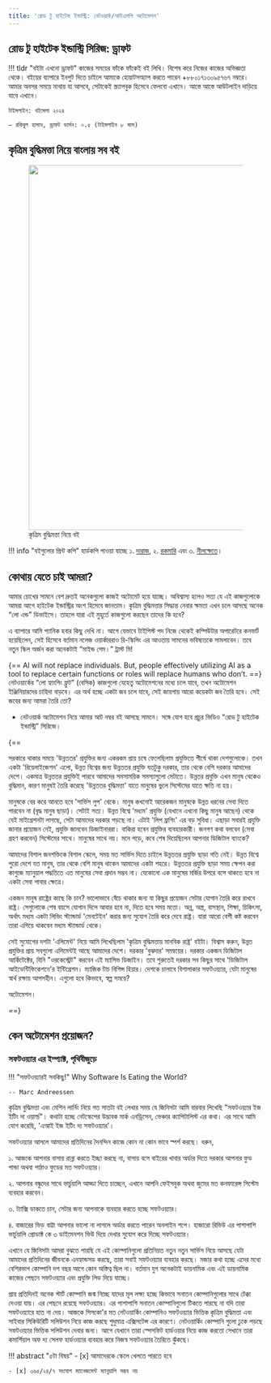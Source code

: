 ```yaml
---
title: 'রোড টু হাইটেক ইন্ডাস্ট্রি: নেটওয়ার্ক/আইএসপি অটোমেশন'
---
```


## রোড টু হাইটেক ইন্ডাস্ট্রি সিরিজ: ড্রাফট

!!! tldr "বইটা এখনো ড্রাফট"
    কাজের সময়ের ফাঁকে ফাঁকেই বই লিখি। বিশেষ করে নিজের কাজের অভিজ্ঞতা থেকে। বইয়ের ব্যাপারে ইনপুট দিতে চাইলে আমাকে হোয়াটসঅ্যাপ করতে পারেন +৮৮০১৭১৩০৯৫৭৬৭ নম্বরে। আমার অবসর সময়ে মাথায় যা আসবে, সেটাকেই স্ক্র্যাপবুক হিসেবে ফেলবো এখানে। আস্তে আস্তে আউটলাইন দাড়িয়ে যাবে এখানে।

    টাইমলাইন: বইমেলা ২০২৪
    
    – রকিবুল হাসান, ড্রাফট ভার্সন: ০.৫ (টাইমলাইন ৮ মাস)

## কৃত্রিম বুদ্ধিমত্তা নিয়ে বাংলায় সব বই

<figure>
  <img src="https://aiwithr.github.io/images/test4.jpg" width="720" />
  <figcaption>কৃত্রিম বুদ্ধিমত্তা নিয়ে বই</figcaption>
</figure>

!!! info "বইগুলোর প্রিন্ট কপি"
    হার্ডকপি পাওয়া যাচ্ছে ১. [দারাজ](https://www.daraz.com.bd/by-i183401682-s1127702944.html), ২. [রকমারি](https://www.rokomari.com/book/215389/) এবং ৩. [নীলক্ষেতে](https://www.facebook.com/ManikLibraryOnline/posts/3936571543102870)।

## কোথায় যেতে চাই আমরা?

আমার চোখের সামনে বেশ দ্রুতই অনেকগুলো কাজই অটোমেট হয়ে যাচ্ছে। অবিশ্বাস্য হলেও সত্য যে এই কাজগুলোকে আমরা আগে হাইটেক ইন্ডাস্ট্রির অংশ হিসেবে জানতাম। কৃত্রিম বুদ্ধিমত্তার সিদ্ধান্ত নেবার ক্ষমতা এখন চলে আসছে অনেক “লো এন্ড” ডিভাইসে। তাহলে যারা এই মুহূর্তে কাজগুলো করছেন তাদের কি হবে?

এ ব্যাপারে আমি প্যানিক হবার কিছু দেখি না। আগে যেভাবে টাইপিস্ট পদ নিজে থেকেই কম্পিউটার অপারেটরে কনভার্ট হয়েছিলেন, সেই হিসেবে বর্তমান নলেজ ওয়ার্কাররাও রি-স্কিলিং এর আওতায় সামনের ভবিষ্যতকে সামলাবেন। তবে নতুন স্কিল অর্জন করা অনেকটাই “মাইন্ড গেম।” ট্রাস্ট মি!

{== AI will not replace individuals. But, people effectively utilizing AI as a tool to replace certain functions or roles will replace humans who don’t. ==} নেটওয়ার্কের “লো হ্যাংগিং ফ্রুট” (বেসিক) কাজগুলো যেহেতু অটোমেশনের মধ্যে চলে যাবে, তখন অটোমেশন ইঞ্জিনিয়ারদের চাহিদা বাড়বে। এর অর্থ হচ্ছে একটা জব চলে যাবে, সেই জায়গায় আরো কয়েকটা জব তৈরি হবে। সেই জবের জন্য আমরা তৈরি তো?

* নেটওয়ার্ক অটোমেশন নিয়ে আমার আট নম্বর বই আসছে সামনে। সঙ্গে যোগ হবে প্রচুর ভিডিও “রোড টু হাইটেক ইন্ডাস্ট্রি” সিরিজে।

{==

সরকারে থাকার সময়ে 'উন্নততর' প্রযুক্তির জন্য একরকম প্রায় চষে ফেলেছিলাম প্রযুক্তিতে শীর্ষে থাকা দেশগুলোকে। তখন একটা 'রিয়েলাইজেশন' এলো, উন্নত বিশ্বের জন্য উন্নততর প্রযুক্তি যতটুকু দরকার, তার থেকে বেশি দরকার আমাদের দেশে। একমাত্র উন্নততর প্রযুক্তিই পারবে আমাদের সমসাময়িক সমস্যাগুলো মেটাতে। উন্নতর প্রযুক্তি এখন মানুষ থেকেও বুদ্ধিমান, কারণ মানুষই তৈরি করেছে 'উন্নততর বুদ্ধিমত্তা' যাতে মানুষের ভুলে সিস্টেমের যাতে ক্ষতি না হয়।

মানুষকে বের করে আনতে হবে 'সার্ভিস লুপ' থেকে। মানুষ কখনোই আরেকজন মানুষকে উন্নত ধরনের সেবা দিতে পারবেন না (বৃদ্ধ মানুষ ছাড়া)। সেটাই সত্য। উন্নত বিশ্বে 'মধ্যম' প্রযুক্তি (যেখানে এখনো কিছু মানুষ আছেন) থেকে যেই মাইগ্রেশনটা লাগছে, সেটা আমাদের দরকার পড়ছে না। এটাই 'লিপ ফ্রগিং' এর বড় সুবিধা। এছাড়া সবারই প্রযুক্তি জানার প্রয়োজন নেই, প্রযুক্তি জানবেন ডিজাইনাররা। বাকিরা হবেন প্রযুক্তির ব্যবহারকারী। জনগণ কথা বলবেন (সেবা গ্রহণ করবেন) সিস্টেমের সাথে। মানুষের সাথে নয়। মনে পড়ে, কবে শেষ দিয়েছিলেন আপনার ডিজিটাল ব্যাংকে?

আমাদের বিশাল জনশক্তিকে বিশাল স্কেলে, সময় মত সার্ভিস দিতে চাইলে উন্নততর প্রযুক্তি ছাড়া গতি নেই। উন্নত বিশ্বে পুরো দেশে যত মানুষ, তার থেকে বেশি মানুষ থাকেন আমাদের একটা শহরে। উন্নততর প্রযুক্তি ছাড়া সময় ক্ষেপন করা কাগুজে ম্যানুয়াল পদ্ধতিতে এত মানুষের সেবা প্রদান সম্ভব না। যেকোনো এক মানুষের মর্জির উপরে বসে থাকতে হবে না একটা সেবা পাবার ক্ষেত্রে।

একজন মানুষ রাষ্ট্রের কাছে কি চান? ভালোভাবে বেঁচে থাকার জন্য যা কিছুর প্রয়োজন সেটার যোগান তৈরি করে রাখবে রাষ্ট্র। সেগুলোকে শেষ বয়সে যোগান দিলে আবার হবে না, দিতে হবে সময় মতো। অন্ন, অস্ত্র, বাসস্থান, শিক্ষা, চিকিৎসা, অর্থাৎ মধ্যম একটা লিভিং স্ট্যান্ডার্ড 'মেনটেইন' করার জন্য সুযোগ তৈরি করে দেবে রাষ্ট্র। যারা আরো বেশী কষ্ট করবেন তারা এগিয়ে থাকবেন মধ্যম স্ট্যান্ডার্ড থেকে।

সেই সুযোগের দশটা 'এলিমেন্ট' নিয়ে আমি লিখেছিলাম 'কৃত্রিম বুদ্ধিমত্তায় মানবিক রাষ্ট্র' বইটা। বিশ্বাস করুন, উন্নত প্রযুক্তির প্রায় সবগুলো এলিমেন্টই আছে আমাদের দেশে। দরকার 'বুঝদার' সমন্বয়ের। দরকার একজন ডিজিটাল আর্কিটেক্টের, যিনি "ওরকেস্ট্রেট" করবেন এই ম্যাসিভ ডিজাইন। তবে শুরুতেই দরকার সব কিছুর সাথে 'ডিজিটাল আইডেন্টিফিকেশনে'র ইন্টিগ্রেশন। ম্যাজিক টাচ বিগিন্স হিয়ার। দেশকে চালাবে বিশালাকার সফটওয়্যার, যেটা মানুষের স্বার্থ রক্ষায় আপসহীন। এগুলো হবে কিভাবে, স্বল্প সময়ে?

অটোমেশন।

==}

## কেন অটোমেশন প্রয়োজন?

### সফটওয়্যার এর ইম্প্যাক্ট, পৃথিবীজুড়ে

!!! "সফটওয়্যারই সবকিছু!"
    Why Software Is Eating the World?

    -- Marc Andreessen

কৃত্রিম বুদ্ধিমত্তা এবং মেশিন লার্নিং নিয়ে গত সাতটা বই লেখার সময় যে জিনিসটা আমি বারবার লিখেছি "সফটওয়্যার ইজ ইটিং দা ওয়ার্ল্ড"। কথাটা হচ্ছে নেটস্কেপের উদ্ভাবক মার্ক এনড্রিসেন, ভেঞ্চার ক্যাপিটালিস্ট এর কথা। এর সাথে আমি যোগ করেছি, 'এআই ইজ ইটিং দ্য সফটওয়্যার'।

সফটওয়্যার আসলে আমাদের প্রতিদিনের দৈনন্দিন কাজে কোন না কোন ভাবে স্পর্শ করছে। ধরুন,

১. আজকে আপনার বাসায় রান্না করতে ইচ্ছা করছে না, বাসায় বসে বাইরের খাবার অর্ডার দিতে দরকার আপনার ফুড পান্ডা অথবা পাঠাও ফুডের মত সফটওয়্যার।

২. আপনার বন্ধুদের সাথে ভার্চুয়ালি আড্ডা দিতে চাচ্ছেন, এখানে আপনি ফেইসবুক অথবা জুমের মত কনফারেন্স সিস্টেম ব্যবহার করবেন।

৩. ট্যাক্সি ডাকতে চান, সেটার জন্য আপনাকে ব্যবহার করতে হচ্ছে সফটওয়্যার। 

৪. বাজারের ভিড় বাট্টা আপনার ভালো না লাগলে অর্ডার করতে পারেন অনলাইন শপে। হাজারো রিভিউ এর পাশাপাশি ভার্চুয়ালি প্রোডাক্ট কে ৩ ডাইমেনশন ভিউ দিয়ে দেখার সুযোগ করে দিচ্ছে সফটওয়্যার।

এখানে যে জিনিসটা আমরা বুঝতে পারছি যে এই কোম্পানিগুলো প্রতিনিয়ত নতুন নতুন সার্ভিস নিয়ে আসছে যেটা আমাদের প্রতিদিনের জীবনকে এনহ্যান্ডসড করছে, তারা সবাই সফটওয়্যার ব্যবহার করছে। মজার কথা হচ্ছে এদের মধ্যে বেশিরভাগ কোম্পানি দশ বছর আগে কোন অস্তিত্ব ছিল না। বর্তমান যুগ অনেকটাই ডায়নামিক এবং এই ডায়নামিক কাজের পেছনে সফটওয়্যার এবং প্রযুক্তি লিড দিয়ে যাচ্ছে। 

প্রায় প্রতিদিনই অনেক স্টার্ট কোম্পানি জন্ম নিচ্ছে যাদের মূল লক্ষ্য হচ্ছে কিভাবে সনাতন কোম্পানিগুলোর সাথে টেক্কা দেওয়া যায়। এর পেছনে রয়েছে সফটওয়্যার। এর পাশাপাশি সনাতন কোম্পানিগুলো টিকতে পারছে না যদি তারা সফটওয়্যারে হাত না দেয়। আজকে সিসকো'র মত নেটওয়ার্কিং কোম্পানিও সফটওয়্যার ভিত্তিক কৃত্রিম বুদ্ধিমত্তা এবং সাইবার সিকিউরিটি সলিউশন নিয়ে কাজ করছে শুধুমাত্র এক্সিসটেন্স এর কারণে। নেটওয়ার্কিং কোম্পানি গুলো ঢুকে পড়ছে সফটওয়্যার ভিত্তিক সলিউশন দেবার জন্য। আগে যেখানে তারা স্পেসফিট হার্ডওয়ার নিয়ে কাজ করতো সেখানে তারা কমার্শিয়াল অফ দ্য সেলফ হার্ডওয়্যার ব্যবহার করে নিজস্ব সফটওয়্যার তৈরিতে ঝুঁকছে।

!!! abstract "৫টা বিষয়"
    - [x] আমাদেরকে স্কেলে খেলতে পারতে হবে
  
    - [x] ৩৬৫/২৪/৭ সংযোগ ম্যানেজমেন্ট ম্যানুয়ালি সম্ভব নয়
    
<!---
    - [x] 
    
    - [x] 
    
    - [x] 

    - [x] 
  
    - [x] 

    - [x] 
    
    - [x] 

-->

[^৪]: আমার কাছে প্রচুর ডাটা থাকলেও সেটাকে ব্যবহার করছি না, গদ্যের যাতে ছন্দপতন না হয়। 

[^৫]: সামনে আসবে।
